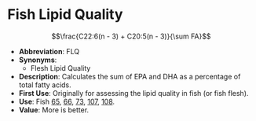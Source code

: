 # Fish Lipid Quality

$$\frac{C22:6(n - 3) + C20:5(n - 3)}{\sum FA}$$

* **Abbreviation**: FLQ
* **Synonyms**:
    * Flesh Lipid Quality
* **Description**: Calculates the sum of EPA and DHA as a percentage of total fatty acids.
* **First Use**: Originally for assessing the lipid quality in fish (or fish flesh).
* **Use**: Fish [65], [66], [73], [107], [108].
* **Value**: More is better.

[65]: https://doi.org/10.3390/ijerph16193780 "Łuczyńska2019"
[66]: https://doi.org/10.3390/ijerph14101120 "Łuczyńska2017"
[73]: https://doi.org/10.1016/j.foodchem.2006.01.036 "Senso2007"
[107]: https://doi.org/10.1016/0305-0491(92)90161-J "Abrami1992"
[108]: https://doi.org/10.1016/0300-9629(94)90200-3 "Krajnović-Ozretic1994"
